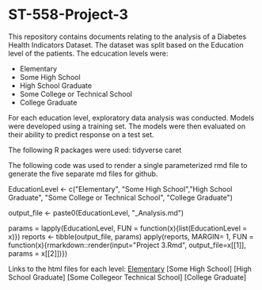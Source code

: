 # ST-558-Project-3
This repository contains documents relating to the analysis of a Diabetes Health Indicators Dataset.  The dataset was split based on the Education level of the patients. The edcucation levels were:

  - Elementary
  - Some High School
  - High School Graduate
  - Some College or Technical School
  - College Graduate

For each education level, exploratory data analysis was conducted. Models were developed using a training set.  The models were then evaluated on their ability to predict response on a test set.

The following R packages were used:
tidyverse
caret

The following code was used to render a single parameterized rmd file to generate the five separate md files for github. 

EducationLevel <- c("Elementary", "Some High School","High School Graduate", "Some College or Technical School", "College Graduate")

output_file <- paste0(EducationLevel, "_Analysis.md")

params = lapply(EducationLevel, FUN = function(x){list(EducationLevel = x)})
reports <- tibble(output_file, params)
apply(reports, MARGIN= 1, FUN = function(x){rmarkdown::render(input="Project 3.Rmd", output_file=x[[1]], params = x[[2]])})

Links to the html files for each level:
[Elementary](https://nc-callender.github.io/ST-558-Project-3/Elementary-Analysis.md)
[Some High School]
[High School Graduate]
[Some Collegeor Technical School]
[College Graduate]

